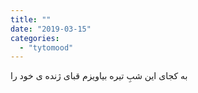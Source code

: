 ```yaml
---
title: ""
date: "2019-03-15"
categories: 
  - "tytomood"
---
```


به کجای این شبِ تیره بیاویزم قبای ژنده ی خود را
